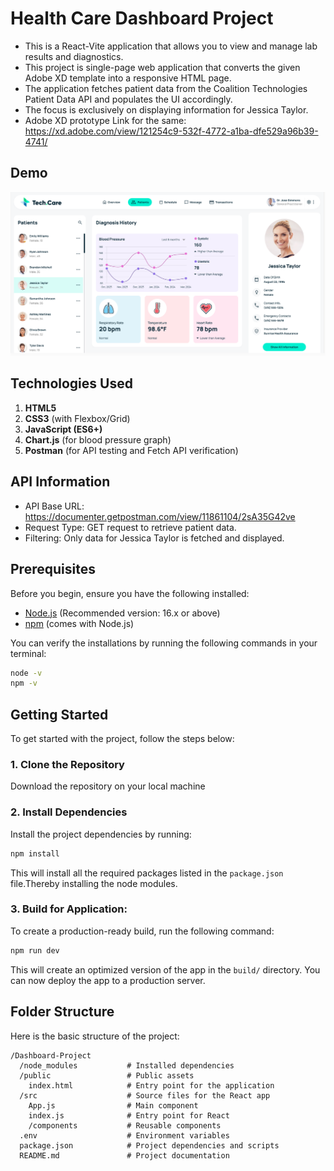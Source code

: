 # Health Care Dashboard Project

- This is a React-Vite application that allows you to view and manage lab results and diagnostics.
- This project is single-page web application that converts the given Adobe XD template into a responsive HTML page.
- The application fetches patient data from the Coalition Technologies Patient Data API and populates the UI accordingly.
- The focus is exclusively on displaying information for Jessica Taylor.
- Adobe XD prototype Link for the same: https://xd.adobe.com/view/121254c9-532f-4772-a1ba-dfe529a96b39-4741/ 

## Demo

[![Watch the demo](https://github.com/VaishnaviMantri09/Health-Care-Dashboard/blob/main/Health-Care-Dashboard-Preview.png)](https://drive.google.com/file/d/18zi7AUpWJoYoJMfCWJqFd1pMOeeIGR2y/view?usp=sharing)

## Technologies Used

1. **HTML5**
2. **CSS3** (with Flexbox/Grid)
3. **JavaScript (ES6+)**
4. **Chart.js** (for blood pressure graph)
5. **Postman** (for API testing and Fetch API verification)

## API Information
- API Base URL: https://documenter.getpostman.com/view/11861104/2sA35G42ve
- Request Type: GET request to retrieve patient data.
- Filtering: Only data for Jessica Taylor is fetched and displayed.

## Prerequisites

Before you begin, ensure you have the following installed:

- [Node.js](https://nodejs.org/en/) (Recommended version: 16.x or above)
- [npm](https://www.npmjs.com/) (comes with Node.js)

You can verify the installations by running the following commands in your terminal:

```bash
node -v
npm -v
```

## Getting Started

To get started with the project, follow the steps below:

### 1. Clone the Repository

Download the repository on your local machine

### 2. Install Dependencies

Install the project dependencies by running:

```bash
npm install
```

This will install all the required packages listed in the `package.json` file.Thereby installing the node modules.


### 3. Build for Application:

To create a production-ready build, run the following command:

```bash
npm run dev
```

This will create an optimized version of the app in the `build/` directory. You can now deploy the app to a production server.

## Folder Structure

Here is the basic structure of the project:

```
/Dashboard-Project
  /node_modules           # Installed dependencies
  /public                 # Public assets
    index.html            # Entry point for the application
  /src                    # Source files for the React app
    App.js                # Main component
    index.js              # Entry point for React
    /components           # Reusable components
  .env                    # Environment variables
  package.json            # Project dependencies and scripts
  README.md               # Project documentation
```
